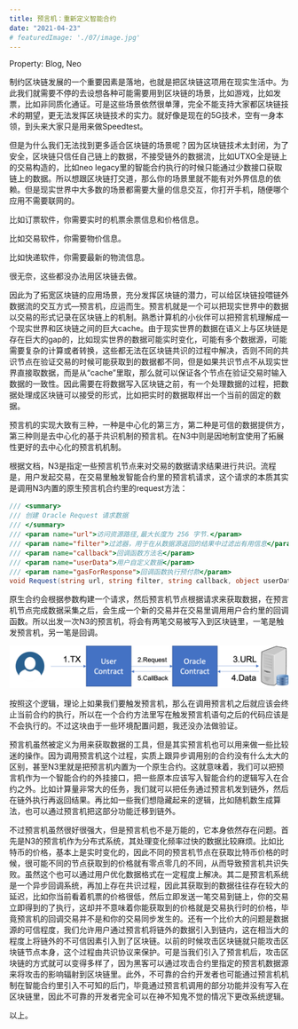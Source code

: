 ```yaml
---
title: 预言机：重新定义智能合约
date: "2021-04-23"
# featuredImage: './07/image.jpg'
---
```


Property: Blog, Neo

制约区块链发展的一个重要因素是落地，也就是把区块链这项用在现实生活中。为此我们就需要不停的去设想各种可能需要用到区块链的场景，比如游戏，比如发票，比如非同质化通证。可是这些场景依然很单薄，完全不能支持大家都区块链技术的期望，更无法发挥区块链技术的实力。就好像是现在的5G技术，空有一身本领，到头来大家只是用来做Speedtest。

但是为什么我们无法找到更多适合区块链的场景呢？因为区块链技术太封闭，为了安全，区块链只信任自己链上的数据，不接受链外的数据流，比如UTXO全是链上的交易构造的，比如neo legacy里的智能合约执行的时候只能通过少数接口获取链上的数据。所以想跟区块链打交道，那么你的场景里就不能有对外界信息的依赖。但是现实世界中大多数的场景都需要大量的信息交互，你打开手机，随便哪个应用不需要联网的。

比如订票软件，你需要实时的机票余票信息和价格信息。

比如交易软件，你需要物价信息。

比如快递软件，你需要最新的物流信息。

很无奈，这些都没办法用区块链去做。

因此为了拓宽区块链的应用场景，充分发挥区块链的潜力，可以给区块链投喂链外数据流的交互方式—预言机，应运而生。预言机就是一个可以把现实世界中的数据以交易的形式记录在区块链上的机制。熟悉计算机的小伙伴可以把预言机理解成一个现实世界和区块链之间的巨大cache。由于现实世界的数据在语义上与区块链是存在巨大的gap的，比如现实世界的数据可能实时变化，可能有多个数据源，可能需要复杂的计算或者转换，这些都无法在区块链共识的过程中解决，否则不同的共识节点在验证交易的时候可能获取到的数据都不同，但是如果共识节点不从现实世界直接取数据，而是从“cache”里取，那么就可以保证各个节点在验证交易时输入数据的一致性。因此需要在将数据写入区块链之前，有一个处理数据的过程，把数据处理成区块链可以接受的形式，比如把实时的数据取样出一个当前的固定的数据。

预言机的实现大致有三种，一种是中心化的第三方，第二种是可信的数据提供方，第三种则是去中心化的基于共识机制的预言机。在N3中则是因地制宜使用了拓展性更好的去中心化的预言机机制。

根据文档，N3是指定一些预言机节点来对交易的数据请求结果进行共识。流程是，用户发起交易，在交易里触发智能合约里的预言机请求，这个请求的本质其实是调用N3内置的原生预言机合约里的request方法：

```csharp
/// <summary>
/// 创建 Oracle Request 请求数据
/// </summary>
/// <param name="url">访问资源路径,最大长度为 256 字节.</param>
/// <param name="filter">过滤器，用于在从数据源返回的结果中过滤出有用信息</param>
/// <param name="callback">回调函数方法名</param>
/// <param name="userData">用户自定义数据</param>
/// <param name="gasForResponse">回调函数执行预付款</param> 
void Request(string url, string filter, string callback, object userData, long gasForResponse);
```

原生合约会根据参数构建一个请求，然后预言机节点根据请求来获取数据，在预言机节点完成数据采集之后，会生成一个新的交易并在交易里调用用户合约里的回调函数。所以出发一次N3的预言机，将会有两笔交易被写入到区块链里，一笔是触发预言机，另一笔是回调。

![23/oracle.png](23/oracle.png)

按照这个逻辑，理论上如果我们要触发预言机，那么在调用预言机之后就应该会终止当前合约的执行，所以在一个合约方法里写在触发预言机语句之后的代码应该是不会执行的。不过这块由于一些环境配置问题，我还没办法做验证。

预言机虽然被定义为用来获取数据的工具，但是其实预言机也可以用来做一些比较迷的操作。因为调用预言机这个过程，实质上跟异步调用别的合约没有什么太大的区别，甚至N3里就是把预言机内置为一个原生合约。这就意味着，我们可以把预言机作为一个智能合约的外挂接口，把一些原本应该写入智能合约的逻辑写入在合约之外。比如计算量非常大的任务，我们就可以把任务通过预言机发到链外，然后在链外执行再返回结果。再比如一些我们想隐藏起来的逻辑，比如随机数生成算法，也可以通过预言机把这部分功能迁移到链外。

不过预言机虽然很好很强大，但是预言机也不是万能的，它本身依然存在问题。首先是N3的预言机作为分布式系统，其处理变化频率过快的数据比较麻烦。比如比特币的价格，基本上是实时变化的，因此不同的预言机节点在获取比特币价格的时候，很可能不同的节点获取到的价格就有零点零几的不同，从而导致预言机共识失败。虽然这个也可以通过用户优化数据格式在一定程度上解决。其二是预言机系统是一个异步回调系统，再加上存在共识过程，因此其获取到的数据往往存在较大的延迟，比如你当前看着机票的价格很低，然后立即发送一笔交易到链上，你的交易立即得到的了执行，这却并不意味着你能获取到的价格就是交易执行时的价格，毕竟预言机的回调交易并不是和你的交易同步发生的。还有一个比价大的问题是数据源的可信程度，我们允许用户通过预言机将链外的数据引入到链内，这在相当大的程度上将链外的不可信因素引入到了区块链。以前的时候攻击区块链就只能攻击区块链节点本身，这个过程由共识协议来保护。可是当我们引入了预言机后，攻击区块链的方式就可以变得多样了，因为黑客可以通过攻击合约里指定的预言机数据源来将攻击的影响辐射到区块链里。此外，不可靠的合约开发者也可能通过预言机机制在智能合约里引入不可知的后门，毕竟通过预言机调用的部分功能并没有写入在区块链里，因此不可靠的开发者完全可以在神不知鬼不觉的情况下更改系统逻辑。

以上。